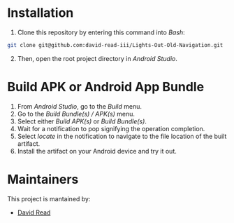 # Installation
1. Clone this repository by entering this command into *Bash*:
```bash
git clone git@github.com:david-read-iii/Lights-Out-Old-Navigation.git
```
2. Then, open the root project directory in *Android Studio*.

# Build APK or Android App Bundle
1. From *Android Studio*, go to the *Build* menu.
2. Go to the *Build Bundle(s) / APK(s)* menu.
3. Select either *Build APK(s)* or *Build Bundle(s)*.
4. Wait for a notification to pop signifying the operation completion.
5. Select *locate* in the notification to navigate to the file location of the built artifact.
6. Install the artifact on your Android device and try it out.

# Maintainers
This project is mantained by:
* [David Read](http://github.com/david-read-iii)
